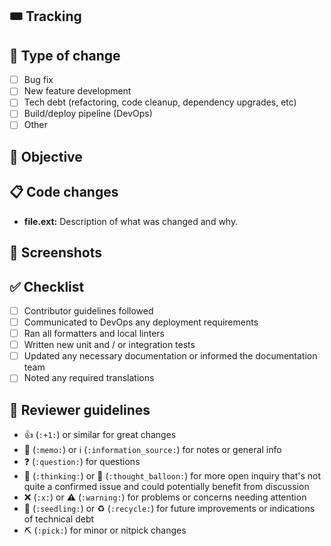 ## 🎟️ Tracking

<!-- Paste the link to the Jira or GitHub issue or otherwise describe / point to where this change is coming from. -->

## 🚧 Type of change

<!-- (mark with an `X`) -->

-   [ ] Bug fix
-   [ ] New feature development
-   [ ] Tech debt (refactoring, code cleanup, dependency upgrades, etc)
-   [ ] Build/deploy pipeline (DevOps)
-   [ ] Other

## 📔 Objective

<!-- Describe what the purpose of this PR is, for example what bug you're fixing or new feature you're adding. -->

## 📋 Code changes

<!-- Explain the changes you've made to each file or major component. This should help the reviewer understand your changes. -->
<!-- Also refer to any related changes or PRs in other repositories. -->

-   **file.ext:** Description of what was changed and why.

## 📸 Screenshots

<!-- Required for any UI changes; delete if not applicable. -->

## ✅ Checklist

-   [ ] Contributor guidelines followed
-   [ ] Communicated to DevOps any deployment requirements
-   [ ] Ran all formatters and local linters
-   [ ] Written new unit and / or integration tests
-   [ ] Updated any necessary documentation or informed the documentation team
-   [ ] Noted any required translations

## 🦮 Reviewer guidelines

-   👍 (`:+1:`) or similar for great changes
-   📝 (`:memo:`) or ℹ️ (`:information_source:`) for notes or general info
-   ❓ (`:question:`) for questions
-   🤔 (`:thinking:`) or 💭 (`:thought_balloon:`) for more open inquiry that's not quite a confirmed issue and could potentially benefit from discussion
-   ❌ (`:x:`) or ⚠️ (`:warning:`) for problems or concerns needing attention
-   🌱 (`:seedling:`) or ♻️ (`:recycle:`) for future improvements or indications of technical debt
-   ⛏ (`:pick:`) for minor or nitpick changes
